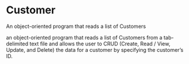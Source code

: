 # Customer
An object-oriented program that reads a list of Customers

an object-oriented program that reads a list of Customers from a tab-delimited text file and allows the user to CRUD (Create, Read / View, Update, and Delete) the data for a customer by specifying the customer’s ID.

